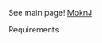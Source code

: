 See main page!
[MoknJ](https://bitbucket.org/fixxitprofessionalservices/fixxassettrackerapi/overview)

Requirements